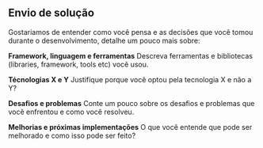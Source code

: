 ## Envio de solução
Gostariamos de entender como você pensa e as decisões que você tomou durante o desenvolvimento, detalhe um pouco mais sobre:

**Framework, linguagem e ferramentas**
Descreva ferramentas e bibliotecas (libraries, framework, tools etc) você usou.

**Técnologias X e Y**
Justifique porque você optou pela tecnologia X e não a Y?

**Desafios e problemas**
Conte um pouco sobre os desafios e problemas que você enfrentou e como você resolveu.

**Melhorias e próximas implementações**
O que você entende que pode ser melhorado e como isso pode ser feito?


